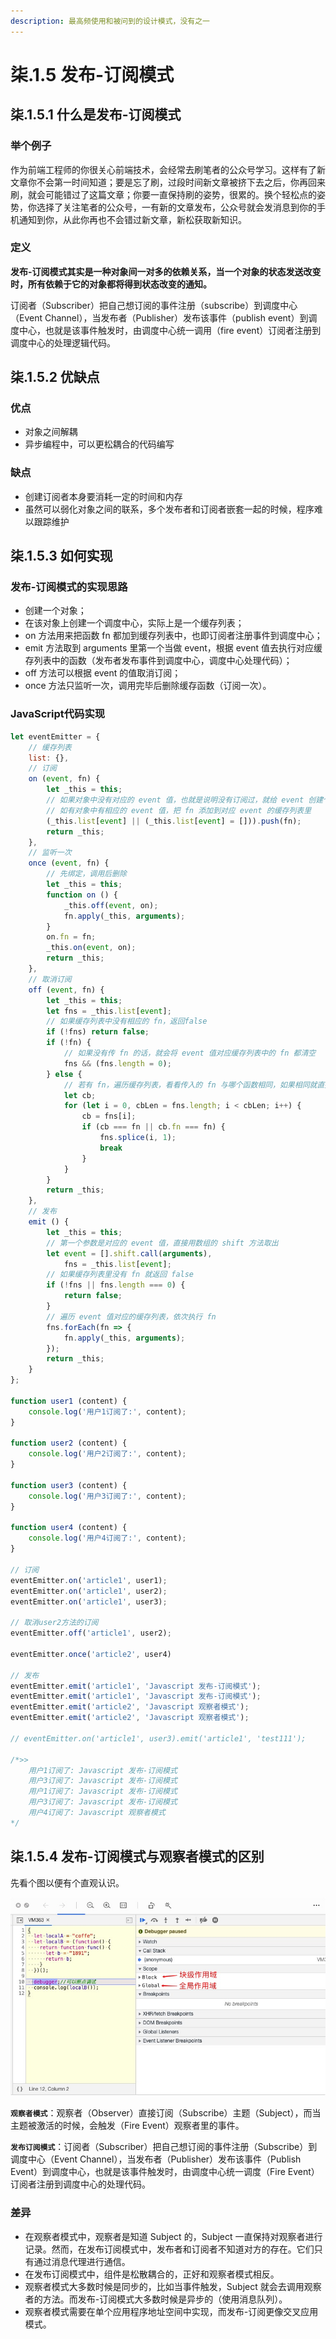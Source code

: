 ```yaml
---
description: 最高频使用和被问到的设计模式，没有之一
---
```


# 柒.1.5 发布-订阅模式

## 柒.1.5.1 什么是发布-订阅模式

### 举个例子

作为前端工程师的你很关心前端技术，会经常去刷笔者的公众号学习。这样有了新文章你不会第一时间知道；要是忘了刷，过段时间新文章被挤下去之后，你再回来刷，就会可能错过了这篇文章；你要一直保持刷的姿势，很累的。换个轻松点的姿势，你选择了关注笔者的公众号，一有新的文章发布，公众号就会发消息到你的手机通知到你，从此你再也不会错过新文章，新松获取新知识。

### 定义

**发布-订阅模式其实是一种对象间一对多的依赖关系，当一个对象的状态发送改变时，所有依赖于它的对象都将得到状态改变的通知。**

订阅者（Subscriber）把自己想订阅的事件注册（subscribe）到调度中心（Event Channel），当发布者（Publisher）发布该事件（publish event）到调度中心，也就是该事件触发时，由调度中心统一调用（fire event）订阅者注册到调度中心的处理逻辑代码。

## 柒.1.5.2 优缺点

### 优点

* 对象之间解耦
* 异步编程中，可以更松耦合的代码编写

### 缺点

* 创建订阅者本身要消耗一定的时间和内存
* 虽然可以弱化对象之间的联系，多个发布者和订阅者嵌套一起的时候，程序难以跟踪维护

## 柒.1.5.3 如何实现

### 发布-订阅模式的实现思路

* 创建一个对象；
* 在该对象上创建一个调度中心，实际上是一个缓存列表；
* on 方法用来把函数 fn 都加到缓存列表中，也即订阅者注册事件到调度中心；
* emit 方法取到 arguments 里第一个当做 event，根据 event 值去执行对应缓存列表中的函数（发布者发布事件到调度中心，调度中心处理代码）；
* off 方法可以根据 event 的值取消订阅；
* once 方法只监听一次，调用完毕后删除缓存函数（订阅一次）。

### JavaScript代码实现

```javascript
let eventEmitter = {
    // 缓存列表
    list: {},
    // 订阅
    on (event, fn) {
        let _this = this;
        // 如果对象中没有对应的 event 值，也就是说明没有订阅过，就给 event 创建个缓存列表
        // 如有对象中有相应的 event 值，把 fn 添加到对应 event 的缓存列表里
        (_this.list[event] || (_this.list[event] = [])).push(fn);
        return _this;
    },
    // 监听一次
    once (event, fn) {
        // 先绑定，调用后删除
        let _this = this;
        function on () {
            _this.off(event, on);
            fn.apply(_this, arguments);
        }
        on.fn = fn;
        _this.on(event, on);
        return _this;
    },
    // 取消订阅
    off (event, fn) {
        let _this = this;
        let fns = _this.list[event];
        // 如果缓存列表中没有相应的 fn，返回false
        if (!fns) return false;
        if (!fn) {
            // 如果没有传 fn 的话，就会将 event 值对应缓存列表中的 fn 都清空
            fns && (fns.length = 0);
        } else {
            // 若有 fn，遍历缓存列表，看看传入的 fn 与哪个函数相同，如果相同就直接从缓存列表中删掉即可
            let cb;
            for (let i = 0, cbLen = fns.length; i < cbLen; i++) {
                cb = fns[i];
                if (cb === fn || cb.fn === fn) {
                    fns.splice(i, 1);
                    break
                }
            }
        }
        return _this;
    },
    // 发布
    emit () {
        let _this = this;
        // 第一个参数是对应的 event 值，直接用数组的 shift 方法取出
        let event = [].shift.call(arguments),
            fns = _this.list[event];
        // 如果缓存列表里没有 fn 就返回 false
        if (!fns || fns.length === 0) {
            return false;
        }
        // 遍历 event 值对应的缓存列表，依次执行 fn
        fns.forEach(fn => {
            fn.apply(_this, arguments);
        });
        return _this;
    }
};

function user1 (content) {
    console.log('用户1订阅了:', content);
}

function user2 (content) {
    console.log('用户2订阅了:', content);
}

function user3 (content) {
    console.log('用户3订阅了:', content);
}

function user4 (content) {
    console.log('用户4订阅了:', content);
}

// 订阅
eventEmitter.on('article1', user1);
eventEmitter.on('article1', user2);
eventEmitter.on('article1', user3);

// 取消user2方法的订阅
eventEmitter.off('article1', user2);

eventEmitter.once('article2', user4)

// 发布
eventEmitter.emit('article1', 'Javascript 发布-订阅模式');
eventEmitter.emit('article1', 'Javascript 发布-订阅模式');
eventEmitter.emit('article2', 'Javascript 观察者模式');
eventEmitter.emit('article2', 'Javascript 观察者模式');

// eventEmitter.on('article1', user3).emit('article1', 'test111');

/*>>
    用户1订阅了: Javascript 发布-订阅模式
    用户3订阅了: Javascript 发布-订阅模式
    用户1订阅了: Javascript 发布-订阅模式
    用户3订阅了: Javascript 发布-订阅模式
    用户4订阅了: Javascript 观察者模式
*/

```

## 柒.1.5.4 发布-订阅模式与观察者模式的区别

先看个图以便有个直观认识。

![](../.gitbook/assets/image%20%2818%29.png)

**`观察者模式`**：观察者（Observer）直接订阅（Subscribe）主题（Subject），而当主题被激活的时候，会触发（Fire Event）观察者里的事件。

**`发布订阅模式`**：订阅者（Subscriber）把自己想订阅的事件注册（Subscribe）到调度中心（Event Channel），当发布者（Publisher）发布该事件（Publish Event）到调度中心，也就是该事件触发时，由调度中心统一调度（Fire Event）订阅者注册到调度中心的处理代码。

### **差异**

* 在观察者模式中，观察者是知道 Subject 的，Subject 一直保持对观察者进行记录。然而，在发布订阅模式中，发布者和订阅者不知道对方的存在。它们只有通过消息代理进行通信。
* 在发布订阅模式中，组件是松散耦合的，正好和观察者模式相反。
* 观察者模式大多数时候是同步的，比如当事件触发，Subject 就会去调用观察者的方法。而发布-订阅模式大多数时候是异步的（使用消息队列）。
* 观察者模式需要在单个应用程序地址空间中实现，而发布-订阅更像交叉应用模式。

